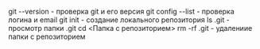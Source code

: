 git --version - проверка git и его версия 
git config --list - проверка логина и email 
git init - создание локального репозитория
ls .git - просмотр папки .git 
cd <Папка с репозиторием> rm -rf .git - удалениие папки с репозиторием 
